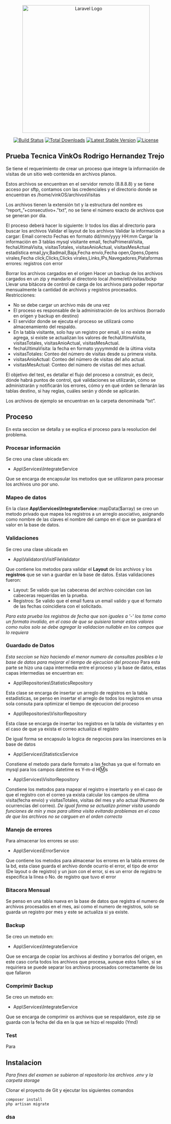 <p align="center"><a href="https://laravel.com" target="_blank"><img src="https://raw.githubusercontent.com/laravel/art/master/logo-lockup/5%20SVG/2%20CMYK/1%20Full%20Color/laravel-logolockup-cmyk-red.svg" width="400" alt="Laravel Logo"></a></p>

<p align="center">
<a href="https://github.com/laravel/framework/actions"><img src="https://github.com/laravel/framework/workflows/tests/badge.svg" alt="Build Status"></a>
<a href="https://packagist.org/packages/laravel/framework"><img src="https://img.shields.io/packagist/dt/laravel/framework" alt="Total Downloads"></a>
<a href="https://packagist.org/packages/laravel/framework"><img src="https://img.shields.io/packagist/v/laravel/framework" alt="Latest Stable Version"></a>
<a href="https://packagist.org/packages/laravel/framework"><img src="https://img.shields.io/packagist/l/laravel/framework" alt="License"></a>
</p>

## Prueba Tecnica VinkOs Rodrigo Hernandez Trejo

Se tiene el requerimiento de crear un proceso que integre la información de visitas de un sitio web contenida en archivos planos.

Estos archivos se encuentran en el servidor remoto (8.8.8.8) y se tiene acceso por sftp, contamos con las credenciales y el directorio donde se encuentran es /home/vinkOS/archivosVisitas

Los archivos tienen la extensión txt y la estructura del nombre es “report_”+consecutivo+.”txt”, no se tiene el número exacto de archivos que se generan por día.

El proceso deberá hacer lo siguiente:
Ir todos los días al directorio para buscar los archivos
Validar el layout de los archivos
Validar la información a cargar:
Email correcto
Fechas en formato dd/mm/yyyy HH:mm
Cargar la información en 3 tablas mysql
visitante
email, fechaPrimeraVisita, fechaUltimaVisita, visitasTotales, visitasAnioActual, visitasMesActual
estadística
email,jyv,Badmail,Baja,Fecha envío,Fecha open,Opens,Opens virales,Fecha click,Clicks,Clicks virales,Links,IPs,Navegadores,Plataformas
errores: registros con error

Borrar los archivos cargados en el origen
Hacer un backup de los archivos cargados en un zip y mandarlo al directorio local /home/etl/visitas/bckp
Llevar una bitácora de control de carga de los archivos para poder reportar mensualmente la cantidad de archivos y registros procesados.
Restricciones: 
- No se debe cargar un archivo más de una vez
- El proceso es responsable de la administración de los archivos (borrado en origen y backup en destino)
- El servidor donde se ejecuta el proceso se utilizará como almacenamiento del respaldo.
- En la tabla visitante, solo hay un registro por email, si no existe se agrega, si existe se actualizan los valores de fechaUltimaVisita, visitasTotales, visitasAnioActual, visitasMesActual.
- fechaUltimaVisita: la fecha en formato yyyymmdd de la última visita
- visitasTotales: Conteo del número de visitas desde su primera visita.
- visitasAnioActual: Conteo del número de visitas del año actual.
- visitasMesActual: Conteo del número de visitas del mes actual.

El objetivo del test, es detallar el flujo del proceso a construir, es decir, dónde habrá puntos de control, qué validaciones se utilizarán, cómo se administrarán y notificarán los errores, cómo y en qué orden se llenarán las tablas destino, si hay reglas, cuáles serán y dónde se aplicarán. 

Los archivos de ejemplo se encuentran en la carpeta denominada “txt”.

## Proceso

En esta seccion se detalla y se explica el proceso para la resolucion del problema.

### Procesar información
Se creo una clase ubicada en: 
- App\Services\IntegrateService
  
Que se encarga de encapsular los metodos que se utilizaron para procesar los archivos uno por uno.

### Mapeo de datos
En la clase **App\Services\IntegrateService**::mapData($array) se creo un metodo privado que mapea los registros a un arreglo asociativo, asignando como nombre de las claves el nombre del campo en el que se guardara el valor en la base de datos.

### Validaciones
Se creo una clase ubicada en 
- App\Validators\VisitFileValidator

Que contiene los metodos para validar el **Layout** de los archivos y los **registros** que se van a guardar en la base de datos. Estas validaciones fueron:
- Layout: Se valido que las cabeceras del archivo coincidan con las cabeceras requeridas en la prueba.
- Registros: Se valido que el email fuera un email valido y que el formato de las fechas coincidiera con el solicitado.

*Para esta prueba los registros de fecha que son iguales a '-' los tome como un formato invalido, en el caso de que se quisiera tomar estos valores como nulos solo se debe agregar la validacion nullable en los campos que lo requiera*

### Guardado de Datos
*Esta seccion se hizo haciendo el menor numero de consultas posibles a la base de datos para mejorar el tiempo de ejecucion del proceso*
Para esta parte se hizo una capa intermedia entre el proceso y la base de datos, estas capas intermedias se encuentran en: 
- App\Repositories\StatisticsRepository

Esta clase se encarga de insertar un arreglo de registros en la tabla estadisticas, se penso en insertar el arreglo de todos los registros en unsa sola consuta para optimizar el tiempo de ejecucion del proceso

- App\Repositories\VisitorRepository

Esta clase se encarga de insertar los registros en la tabla de visitantes y en el caso de que ya exista el correo actualiza el registro

De igual forma se encapsulo la logica de negocios para las inserciones en la base de datos
- App\Services\StatisticsService

Constiene el metodo para darle formato a las fechas ya que el formato en mysql para los campos datetime es Y-m-d H:m:s

- App\Services\VisitorRepository

Constiene los metodos para mapear el registro e insertarlo y en el caso de que el registro con el correo ya exista calcular los campos de ultima visita(fecha envio) y visitasTotales, visitas del mes y año actual (Numero de ocurrencias del correo). *De igual forma se actualizo primer visita usando funciones de min y max para ultima visita evitando problemas en el caso de que los archivos no se carguen en el orden correcto*

### Manejo de errores
Para almacenar los errores se uso:
- App\Services\ErrorService

Que contiene los metodos para almacenar los errores en la tabla errores de la bd, esta clase guarda el archivo donde ocurrio el error, el tipo de error (De layout o de registro) y un json con el error, si es un error de registro te especifica la linea o No. de registro que tuvo el error

### Bitacora Mensual

Se penso en una tabla nueva en la base de datos que registra el numero de archivos procesados en el mes, asi como el numero de registros, solo se guarda un registro por mes y este se actualiza si ya existe.

### Backup

Se creo un metodo en:
- App\Services\IntegrateService

Que se encarga de copiar los archivos al destino y borrarlos del origen, en este caso corta todos los archivos que procesa, aunque estos fallen, si se requiriera se puede separar los archivos procesados correctamente de los que fallaron

### Comprimir Backup
Se creo un metodo en:
- App\Services\IntegrateService

Que se encarga de comprimir os archivos que se respaldaron, este zip se guarda con la fecha del dia en la que se hizo el respaldo (Ymd)

### Test
Para 


## Instalacion 

*Para fines del examen se subieron al repositorio los archivos .env y la carpeta storage*

Clonar el proyecto de Git y ejecutar los siguientes comandos

```
composer install
php artisan migrate
```

### dsa


